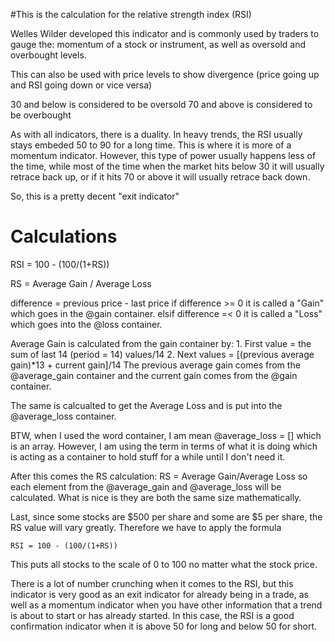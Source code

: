#This is the calculation for the relative strength index (RSI)

Welles Wilder developed this indicator and is commonly used by traders to 
gauge the: momentum of a stock or instrument, as well as oversold and overbought
levels.  

This can also be used with price levels to show divergence (price going up and
RSI going down or vice versa)

30 and below is considered to be oversold
70 and above is considered to be overbought

As with all indicators, there is a duality.  In heavy trends, the RSI usually 
stays embeded 50 to 90 for a long time.  This is where it is more of a momentum
indicator.
However, this type of power usually happens less of the time, while most of the
time when the  market hits below 30 it will usually retrace back up, or if it
hits 70 or above it will usually retrace back down.

So, this is a pretty decent "exit indicator"

Calculations
===================
RSI = 100 - (100/(1+RS))

RS = Average Gain / Average Loss

difference = previous price - last price
if difference >= 0 it is called a "Gain" which goes in the @gain container.
elsif difference =< 0 it is called a "Loss" which goes into the @loss container.

Average Gain is calculated from the gain container by:
	1.  First value = the sum of last 14 (period = 14) values/14 
	2.  Next values = [(previous average gain)*13 + current gain]/14
The previous average gain comes from the @average_gain container and the 
current gain comes from the @gain container.

The same is calcualted to get the Average Loss and is put into the 
@average_loss container.  

BTW, when I used the word container, I am mean @average_loss = [] which is
an array.  However, I am using the term in terms of what it is doing which
is acting as a container to hold stuff for a while until I don't need it.

After this comes the RS calculation:
	RS = Average Gain/Average Loss
	so each element from the @average_gain and @average_loss will be
	calculated.  What is nice is they are both the same size 
	mathematically.

Last, since some stocks are $500 per share and some are $5 per share, the
RS value will vary greatly.  Therefore we have to apply the formula
	
	RSI = 100 - (100/(1+RS))
This puts all stocks to the scale of 0 to 100 no matter what the stock price.

There is a lot of number crunching when it comes to the RSI, but this 
indicator is very good as an exit indicator for already being in a trade, as
well as a momentum indicator when you have other information that a trend is
about to start or has already started.  In this case, the RSI is a good
confirmation indicator when it is above 50 for long and below 50 for short.












